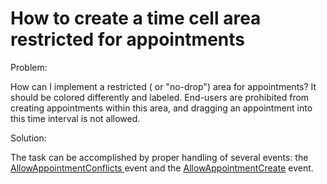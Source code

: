 # How to create a time cell area restricted for appointments


<p>Problem:</p><p>How can I implement a restricted ( or "no-drop") area for appointments? It should be colored differently and labeled. End-users are prohibited from creating appointments within this area, and dragging an appointment into this time interval is not allowed.</p><p>Solution:</p><p>The task can be accomplished by proper handling of several events: the <a href="http://documentation.devexpress.com/#WindowsForms/DevExpressXtraSchedulerSchedulerControl_AllowAppointmentConflictstopic"><u>AllowAppointmentConflicts</u></a><u> </u>event and  the <a href="http://documentation.devexpress.com/#WindowsForms/DevExpressXtraSchedulerSchedulerControl_AllowAppointmentCreatetopic"><u>AllowAppointmentCreate</u></a> event.</p>

<br/>


